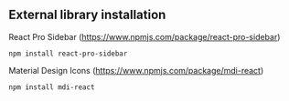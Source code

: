 ## External library installation

React Pro Sidebar (https://www.npmjs.com/package/react-pro-sidebar)
```
npm install react-pro-sidebar
```

Material Design Icons (https://www.npmjs.com/package/mdi-react)
```
npm install mdi-react
```